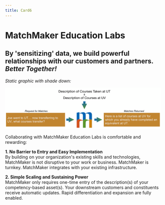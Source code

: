 ```yaml
---
title: Card6
---
```

# MatchMaker Education Labs  

## By 'sensitizing' data, we build powerful relationships with our customers and partners. <br/> *Better Together!*

*Static graphic with shade down:*

![Alt Text for Sample Image](/mmassets/Uni-Transfer.svg)

Collaborating with MatchMaker Education Labs is comfortable and rewarding:

**1. No Barrier to Entry and Easy Implementation**<br/>By building on your organization's existing skills and technologies, MatchMaker is not disruptive to your work or business. MatchMaker is turnkey. MatchMaker integrates with your existing infrastructure. 

**2. Simple Scaling and Sustaining Power**<br/>MatchMaker only requires one-time entry of the description(s) of your competency-based asset(s). Your downstream customers and constituents receive automatic updates. Rapid differentiation and expansion are fully enabled.



